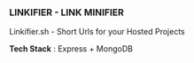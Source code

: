 ### LINKIFIER - LINK MINIFIER

Linkifier.sh - Short Urls for your Hosted Projects

**Tech Stack** : Express + MongoDB
